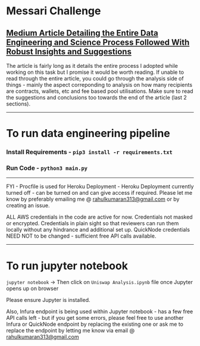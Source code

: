 # Messari Challenge

## <a href="https://medium.com/@rahulkumaran313/uniswap-listener-data-ingestion-analysis-949214c9e10c">Medium Article Detailing the Entire Data Engineering and Science Process Followed With Robust Insights and Suggestions</a>

The article is fairly long as it details the entire process I adopted while working on this task but I promise it would be worth reading. If unable to read through the entire article, you could go through the analysis side of things - mainly the aspect correponding to analysis on how many recipients are contracts, wallets, etc and fee based pool utilisations. Make sure to read the suggestions and conclusions too towards the end of the article (last 2 sections).

--------------------------------

# To run data engineering pipeline
### Install Requirements - `pip3 install -r requirements.txt`
### Run Code - `python3 main.py`

--------------------------------
FYI - Procfile is used for Heroku Deployment - Heroku Deployment currently turned off - can be turned on and can give access if required. Please let me know by preferably emailing me @ rahulkumaran313@gmail.com or by creating an issue.

ALL AWS credentials in the code are active for now. Credentials not masked or encrypted.
Credentials in plain sight so that reviewers can run them locally without any hindrance and additional set up.
QuickNode credentials NEED NOT to be changed - sufficient free API calls available.

--------------------------------
# To run jupyter notebook
`jupyter notebook` -> Then click on `Uniswap Analysis.ipynb` file once Jupyter opens up on browser

Please ensure Jupyter is installed.

Also, Infura endpoint is being used within Jupyter notebook - has a few free API calls left - but if you get some errors, please feel free to use another Infura or QuickNode endpoint by replacing the existing one or ask me to replace the endpoint by letting me know via email @ rahulkumaran313@gmail.com
